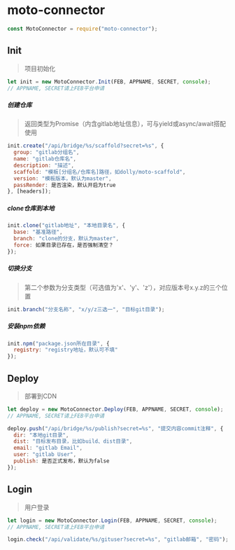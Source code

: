 # moto-connector

```js
const MotoConnector = require("moto-connector");
```

## Init

> 项目初始化

```js
let init = new MotoConnector.Init(FEB, APPNAME, SECRET, console);
// APPNAME, SECRET请上FEB平台申请
```

##### 创建仓库

> 返回类型为Promise（内含gitlab地址信息），可与yield或async/await搭配使用

```js
init.create("/api/bridge/%s/scaffold?secret=%s", {
  group: "gitlab分组名",
  name: "gitlab仓库名",
  description: "描述",
  scaffold: "模板[分组名/仓库名]路径，如dolly/moto-scaffold",
  version: "模板版本，默认为master",
  passRender: 是否渲染，默认开启为true
}, [headers]);
```

##### clone仓库到本地

```js
init.clone("gitlab地址", "本地目录名", {
  base: "基准路径",
  branch: "clone的分支，默认为master",
  force: 如果目录已存在，是否强制清空？
});
```

##### 切换分支

> 第二个参数为分支类型（可选值为'x'、'y'、'z'），对应版本号x.y.z的三个位置

```js
init.branch("分支名称", "x/y/z三选一", "目标git目录");
```

##### 安装npm依赖

```js
init.npm("package.json所在目录", {
  registry: "registry地址，默认可不填"
});
```

## Deploy

> 部署到CDN

```js
let deploy = new MotoConnector.Deploy(FEB, APPNAME, SECRET, console);
// APPNAME, SECRET请上FEB平台申请

deploy.push("/api/bridge/%s/publish?secret=%s", "提交内容commit注释", {
  dir: "本地git目录",
  dist: "目标发布目录，比如build、dist目录",
  email: "gitlab Email",
  user: "gitlab User",
  publish: 是否正式发布，默认为false
});
```

## Login

> 用户登录

```js
let login = new MotoConnector.Login(FEB, APPNAME, SECRET, console);
// APPNAME, SECRET请上FEB平台申请

login.check("/api/validate/%s/gituser?secret=%s", "gitlab邮箱", "密码");
```